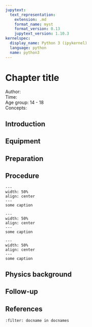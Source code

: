 ```yaml
---
jupytext:
  text_representation:
    extension: .md
    format_name: myst
    format_version: 0.13
    jupytext_version: 1.10.3
kernelspec:
  display_name: Python 3 (ipykernel)
  language: python
  name: python3
---
```


# Chapter title


Author:     \
Time:	  	\
Age group:	14 - 18\
Concepts:	

## Introduction

## Equipment

## Preparation

## Procedure

```{figure} demo33_figure1.jpg
---
width: 50%
align: center
---
some caption
```

```{figure} demo33_figure2.jpg
---
width: 50%
align: center
---
some caption
```

```{figure} demo33_figure3.jpg
---
width: 50%
align: center
---
some caption
```
## Physics background

## Follow-up

## References
```{bibliography}
:filter: docname in docnames
```